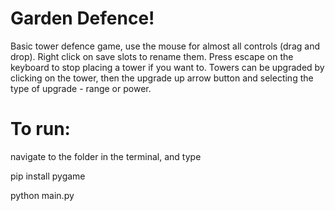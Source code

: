 # Garden Defence!

Basic tower defence game, use the mouse for almost all controls (drag and drop). Right click on save slots to rename them. Press escape on the keyboard to stop placing a tower if you want to. Towers can be upgraded by clicking on the tower, then the upgrade up arrow button and selecting the type of upgrade - range or power.



# To run:

navigate to the folder in the terminal, and type


  pip install pygame
  
  python main.py
